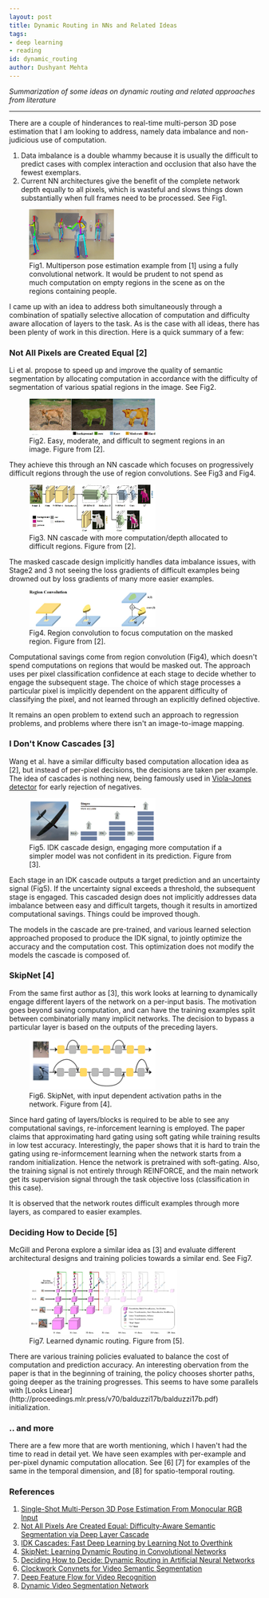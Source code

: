 ```yaml
---
layout: post
title: Dynamic Routing in NNs and Related Ideas
tags:
- deep learning
- reading
id: dynamic_routing
author: Dushyant Mehta
---
```


*Summarization of some ideas on dynamic routing and related approaches from literature*

-----

There are a couple of hinderances to real-time multi-person 3D pose estimation that I am looking to address, namely data imbalance and non-judicious use of computation. 
1. Data imbalance is a double whammy because it is usually the difficult to predict cases with complex interaction and occlusion that also have the fewest exemplars. 
2. Current NN architectures give the benefit of the complete network depth equally to all pixels, which is wasteful and slows things down substantially when full frames need to be processed. See Fig1.

 <figure class="figcenter">
  <img src="/assets/dynaRoute/multi_person.jpg" alt="Multi-person pose example" width="40%" display="block" margin-left="auto" margin-right="auto">
  <figcaption>Fig1. Multiperson pose estimation example from [1] using a fully convolutional network. It would be prudent to not spend as much computation on empty regions in the scene as on the regions containing people. </figcaption>
</figure> 
I came up with an idea to address both simultaneously through a combination of spatially selective allocation of computation and difficulty aware allocation of layers to the task. As is the case with all ideas, there has been plenty of work in this direction. Here is a quick summary of a few:

### Not All Pixels are Created Equal [2]
Li et al. propose to speed up and improve the quality of semantic segmentation by allocating computation in accordance with the difficulty of segmentation of various spatial regions in the image. See Fig2.
 <figure class="figcenter">
  <img src="/assets/dynaRoute/napce.jpg" alt="Not all pixels are created equal" width="60%" display="block" margin-left="auto" margin-right="auto">
  <figcaption>Fig2. Easy, moderate, and difficult to segment regions in an image. Figure from [2]. </figcaption>
</figure>
They achieve this through an NN cascade which focuses on progressively difficult regions through the use of region convolutions. See Fig3 and Fig4.
 <figure class="figcenter">
  <img src="/assets/dynaRoute/napce2.jpg" alt="NN cascade" width="60%" display="block" margin-left="auto" margin-right="auto">
  <figcaption>Fig3. NN cascade with more computation/depth allocated to difficult regions. Figure from [2]. </figcaption>
</figure>
The masked cascade design implicitly handles data imbalance issues, with Stage2 and 3 not seeing the loss gradients of difficult examples being drowned out by loss gradients of many more easier examples.
 <figure class="figcenter">
  <img src="/assets/dynaRoute/napce3.jpg" alt="Region Convolution" width="60%" display="block" margin-left="auto" margin-right="auto">
  <figcaption>Fig4. Region convolution to focus computation on the masked region. Figure from [2]. </figcaption>
</figure>
Computational savings come from region convolution (Fig4), which doesn't spend computations on regions that would be masked out. The approach uses per pixel classification confidence at each stage to decide whether to engage the subsequent stage. The choice of which stage processes a particular pixel is implicitly dependent on the apparent difficulty of classifying the pixel, and not learned through an explicitly defined objective.

It remains an open problem to extend such an approach to regression problems, and problems where there isn't an image-to-image mapping.


### I Don't Know Cascades [3]
Wang et al. have a similar difficulty based computation allocation idea as [2], but instead of per-pixel decisions, the decisions are taken per example.
The idea of cascades is nothing new, being famously used in [Viola-Jones detector](https://en.wikipedia.org/wiki/Viola%E2%80%93Jones_object_detection_framework) for early rejection of negatives. 
 <figure class="figcenter">
  <img src="/assets/dynaRoute/idk.png" alt="IDK Cascade" width="60%" display="block" margin-left="auto" margin-right="auto">
  <figcaption>Fig5. IDK cascade design, engaging more computation if a simpler model was not confident in its prediction. Figure from [3]. </figcaption>
</figure>

Each stage in an IDK cascade outputs a target prediction and an uncertainty signal (Fig5). If the uncertainty signal exceeds a threshold, the subsequent stage is engaged. This cascaded design does not implicitly addresses data imbalance between easy and difficult targets, though it results in amortized computational savings. Things could be improved though.

The models in the cascade are pre-trained, and various learned selection approached proposed to produce the IDK signal, to jointly optimize the accuracy and the computation cost. This optimization does not modify the models the cascade is composed of.

### SkipNet [4]
From the same first author as [3], this work looks at learning to dynamically engage different layers of the network on a per-input basis. The motivation goes beyond saving computation, and can have the training examples split between combinatorially many implicit networks. The decision to bypass a particular layer is based on the outputs of the preceding layers.

 <figure class="figcenter">
  <img src="/assets/dynaRoute/skipnet.png" alt="SkipnNet" width="60%" display="block" margin-left="auto" margin-right="auto">
  <figcaption>Fig6. SkipNet, with input dependent activation paths in the network. Figure from [4]. </figcaption>
</figure>

Since hard gating of layers/blocks is required to be able to see any computational savings, re-inforcement learning is employed. The paper claims that approximating hard gating using soft gating while training results in low test accuracy. Interestingly, the paper shows that it is hard to train the gating using re-informcement learning when the network starts from a random initialization. Hence the network is pretrained with soft-gating. Also, the training signal is not entirely through REINFORCE, and the main network get its supervision signal through the task objective loss (classification in this case).

It is observed that the network routes difficult examples through more layers, as compared to easier examples.

### Deciding How to Decide [5]
McGill and Perona explore a similar idea as [3] and evaluate different architectural designs and training policies towards a similar end. See Fig7.
 <figure class="figcenter">
  <img src="/assets/dynaRoute/dynaroute.jpg" alt="Dynamic Routing" width="70%" display="block" margin-left="auto" margin-right="auto">
  <figcaption>Fig7. Learned dynamic routing. Figure from [5]. </figcaption>
</figure>
There are various training policies evaluated to balance the cost of computation and prediction accuracy. An interesting obervation from the paper is that in the beginning of training, the policy chooses shorter paths, going deeper as the training progresses. This seems to have some parallels with [Looks Linear](http://proceedings.mlr.press/v70/balduzzi17b/balduzzi17b.pdf) initialization.

### .. and more
There are a few more that are worth mentioning, which I haven't had the time to read in detail yet. We have seen examples with per-example and per-pixel dynamic computation allocation. See [6] [7] for examples of the same in the temporal dimension, and [8] for spatio-temporal routing.

### References
1. [Single-Shot Multi-Person 3D Pose Estimation From Monocular RGB Input](https://arxiv.org/abs/1712.03453)
2. [Not All Pixels Are Created Equal: Difficulty-Aware Semantic Segmentation via Deep Layer Cascade](https://liuziwei7.github.io/projects/LayerCascade.html)
3. [IDK Cascades: Fast Deep Learning by Learning Not to Overthink](https://arxiv.org/abs/1706.00885)
4. [SkipNet: Learning Dynamic Routing in Convolutional Networks](https://arxiv.org/abs/1711.09485)
5. [Deciding How to Decide: Dynamic Routing in Artificial Neural Networks](https://arxiv.org/abs/1703.06217)
6. [Clockwork Convnets for Video Semantic Segmentation](https://arxiv.org/abs/1608.03609)
7. [Deep Feature Flow for Video Recognition](https://arxiv.org/abs/1611.07715)
8. [Dynamic Video Segmentation Network](https://arxiv.org/abs/1804.00931)



